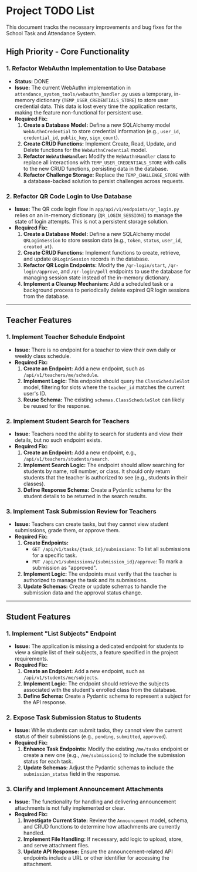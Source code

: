# Project TODO List

This document tracks the necessary improvements and bug fixes for the School Task and Attendance System.

## High Priority - Core Functionality

### 1. Refactor WebAuthn Implementation to Use Database

- **Status:** DONE
- **Issue:** The current WebAuthn implementation in `attendance_system_tools/webauthn_handler.py` uses a temporary, in-memory dictionary (`TEMP_USER_CREDENTIALS_STORE`) to store user credential data. This data is lost every time the application restarts, making the feature non-functional for persistent use.
- **Required Fix:**
    1.  **Create a Database Model:** Define a new SQLAlchemy model `WebAuthnCredential` to store credential information (e.g., `user_id`, `credential_id`, `public_key`, `sign_count`).
    2.  **Create CRUD Functions:** Implement Create, Read, Update, and Delete functions for the `WebAuthnCredential` model.
    3.  **Refactor `WebAuthnHandler`:** Modify the `WebAuthnHandler` class to replace all interactions with `TEMP_USER_CREDENTIALS_STORE` with calls to the new CRUD functions, persisting data in the database.
    4.  **Refactor Challenge Storage:** Replace the `TEMP_CHALLENGE_STORE` with a database-backed solution to persist challenges across requests.

### 2. Refactor QR Code Login to Use Database

- **Issue:** The QR code login flow in `app/api/v1/endpoints/qr_login.py` relies on an in-memory dictionary (`QR_LOGIN_SESSIONS`) to manage the state of login attempts. This is not a persistent storage solution.
- **Required Fix:**
    1.  **Create a Database Model:** Define a new SQLAlchemy model `QRLoginSession` to store session data (e.g., `token`, `status`, `user_id`, `created_at`).
    2.  **Create CRUD Functions:** Implement functions to create, retrieve, and update `QRLoginSession` records in the database.
    3.  **Refactor QR Login Endpoints:** Modify the `/qr-login/start`, `/qr-login/approve`, and `/qr-login/poll` endpoints to use the database for managing session state instead of the in-memory dictionary.
    4.  **Implement a Cleanup Mechanism:** Add a scheduled task or a background process to periodically delete expired QR login sessions from the database.

---

## Teacher Features

### 1. Implement Teacher Schedule Endpoint

- **Issue:** There is no endpoint for a teacher to view their own daily or weekly class schedule.
- **Required Fix:**
    1.  **Create an Endpoint:** Add a new endpoint, such as `/api/v1/teachers/me/schedule`.
    2.  **Implement Logic:** This endpoint should query the `ClassScheduleSlot` model, filtering for slots where the `teacher_id` matches the current user's ID.
    3.  **Reuse Schema:** The existing `schemas.ClassScheduleSlot` can likely be reused for the response.

### 2. Implement Student Search for Teachers

- **Issue:** Teachers need the ability to search for students and view their details, but no such endpoint exists.
- **Required Fix:**
    1.  **Create an Endpoint:** Add a new endpoint, e.g., `/api/v1/teachers/students/search`.
    2.  **Implement Search Logic:** The endpoint should allow searching for students by name, roll number, or class. It should only return students that the teacher is authorized to see (e.g., students in their classes).
    3.  **Define Response Schema:** Create a Pydantic schema for the student details to be returned in the search results.

### 3. Implement Task Submission Review for Teachers

- **Issue:** Teachers can create tasks, but they cannot view student submissions, grade them, or approve them.
- **Required Fix:**
    1.  **Create Endpoints:**
        -   `GET /api/v1/tasks/{task_id}/submissions`: To list all submissions for a specific task.
        -   `PUT /api/v1/submissions/{submission_id}/approve`: To mark a submission as "approved".
    2.  **Implement Logic:** The endpoints must verify that the teacher is authorized to manage the task and its submissions.
    3.  **Update Schemas:** Create or update schemas to handle the submission data and the approval status change.

---

## Student Features

### 1. Implement "List Subjects" Endpoint

- **Issue:** The application is missing a dedicated endpoint for students to view a simple list of their subjects, a feature specified in the project requirements.
- **Required Fix:**
    1.  **Create an Endpoint:** Add a new endpoint, such as `/api/v1/students/me/subjects`.
    2.  **Implement Logic:** The endpoint should retrieve the subjects associated with the student's enrolled class from the database.
    3.  **Define Schema:** Create a Pydantic schema to represent a subject for the API response.

### 2. Expose Task Submission Status to Students

- **Issue:** While students can submit tasks, they cannot view the current status of their submissions (e.g., `pending`, `submitted`, `approved`).
- **Required Fix:**
    1.  **Enhance Task Endpoints:** Modify the existing `/me/tasks` endpoint or create a new one (e.g., `/me/submissions`) to include the submission status for each task.
    2.  **Update Schemas:** Adjust the Pydantic schemas to include the `submission_status` field in the response.

### 3. Clarify and Implement Announcement Attachments

- **Issue:** The functionality for handling and delivering announcement attachments is not fully implemented or clear.
- **Required Fix:**
    1.  **Investigate Current State:** Review the `Announcement` model, schema, and CRUD functions to determine how attachments are currently handled.
    2.  **Implement File Handling:** If necessary, add logic to upload, store, and serve attachment files.
    3.  **Update API Response:** Ensure the announcement-related API endpoints include a URL or other identifier for accessing the attachment.
